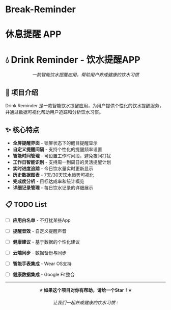 
# Break-Reminder
休息提醒 APP
=======
# 💧 Drink Reminder - 饮水提醒APP

<div align="center">



*一款智能饮水提醒应用，帮助用户养成健康的饮水习惯*

</div>

## 📱 项目介绍

Drink Reminder 是一款智能饮水提醒应用，为用户提供个性化的饮水提醒服务，并通过数据可视化帮助用户追踪和分析饮水习惯。


## ✨ 核心特点
- **全屏提醒界面** - 锁屏状态下的醒目提醒显示
- **自定义提醒间隔** - 支持个性化的提醒频率设置
- **智能时间管理** - 可设置工作时间段，避免夜间打扰
- **工作日智能识别** - 支持周一到周日的灵活提醒计划
- **实时进度追踪** - 今日饮水量实时更新显示
- **历史数据图表** - 7天/30天饮水趋势可视化
- **完成度分析** - 目标达成率和统计概览
- **详细记录管理** - 每日饮水记录的详细展示


## 📋 TODO List

- [ ] **应用白名单** - 不打扰某些App
- [ ] **提醒音效** - 自定义提醒声音
- [ ] **健康建议** - 基于数据的个性化建议
- [ ] **云端同步** - 数据备份与同步
- [ ] **智能手表集成** - Wear OS支持
- [ ] **健康数据集成** - Google Fit整合



---

<div align="center">

**⭐ 如果这个项目对你有帮助，请给一个Star！⭐**

*让我们一起养成健康的饮水习惯* 💧

</div> 

